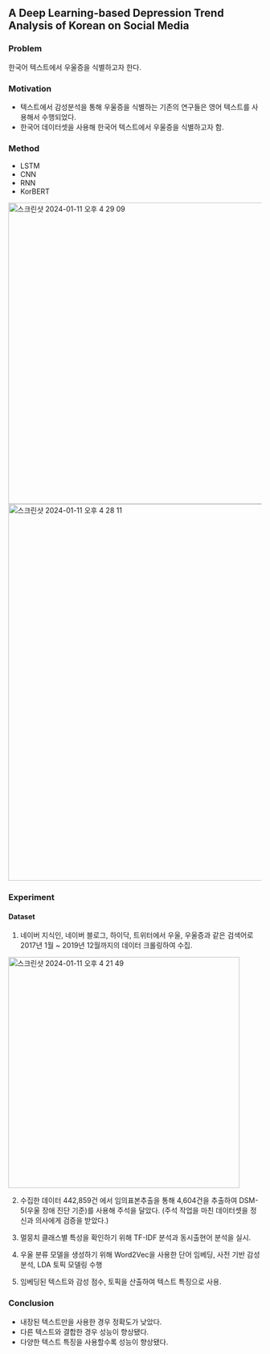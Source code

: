 ## A  Deep  Learning-based  Depression  Trend  Analysis  of Korean  on  Social  Media

### Problem
한국어 텍스트에서 우울증을 식별하고자 한다.

### Motivation
- 텍스트에서 감성분석을 통해 우울증을 식별하는 기존의 연구들은 영어 텍스트를 사용해서 수행되었다.
- 한국어 데이터셋을 사용해 한국어 텍스트에서 우울증을 식별하고자 함.

### Method
- LSTM
- CNN
- RNN
- KorBERT

<img width="600" alt="스크린샷 2024-01-11 오후 4 29 09" src="https://github.com/kimdaehyuun/Quanters/assets/111870436/e5c77e50-eed2-40f2-bea9-175c33950488">

<img width="750" alt="스크린샷 2024-01-11 오후 4 28 11" src="https://github.com/kimdaehyuun/Quanters/assets/111870436/2fa489b7-650f-4437-9099-f2ec0c43df68">


### Experiment
#### Dataset
1. 네이버 지식인, 네이버 블로그, 하이닥, 트위터에서 우울, 우울증과 같은 검색어로 2017년 1월 ~ 2019년 12월까지의 데이터 크롤링하여 수집.
<img width="460" alt="스크린샷 2024-01-11 오후 4 21 49" src="https://github.com/kimdaehyuun/Quanters/assets/111870436/3bf03b7d-12e9-480d-8579-5aa5036d85c9">

2. 수집한 데이터 442,859건 에서 임의표본추출을 통해 4,604건을 추출하여 DSM-5(우울 장애 진단 기준)를 사용해 주석을 달았다. (주석 작업을 마친 데이터셋을 정신과 의사에게 검증을 받았다.)

3. 멀뭉치 클래스별 특성을 확인하기 위해 TF-IDF 분석과 동시출현어 분석을 실시.

4. 우울 분류 모델을 생성하기 위해 Word2Vec을 사용한 단어 임베딩, 사전 기반 감성 분석, LDA 토픽 모델링 수행

5. 임베딩된 텍스트와 감성 점수, 토픽을 산출하여 텍스트 특징으로 사용.


### Conclusion
- 내장된 텍스트만을 사용한 경우 정확도가 낮았다.
- 다른 텍스트와 결합한 경우 성능이 향상됐다.
- 다양한 텍스트 특징을 사용할수록 성능이 향상됐다.

